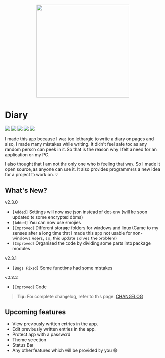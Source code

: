 <p align="center">
  <img 
    width="300"
    height="300"
    src="https://raw.githubusercontent.com/naffydharni006/Diary/v2.0/logo.jpg"
  >
</p>

# Diary

![](https://img.shields.io/badge/version-v2.3.2-orange?style=for-the-badge) ![](https://img.shields.io/github/issues/naffydharni006/Diary?style=for-the-badge) ![](https://img.shields.io/github/forks/naffydharni006/Diary?style=for-the-badge) ![](https://img.shields.io/github/stars/naffydharni006/Diary?style=for-the-badge) ![](https://img.shields.io/github/license/naffydharni006/Diary?style=for-the-badge)

I made this app because I was too lethargic to write a diary on pages and also, I made many mistakes while writing. It didn't feel safe too as any random person can peek in it.
So that is the reason why I felt a need for an application on my PC.

I also thought that I am not the only one who is feeling that way. So I made it open source, as anyone can use it.
It also provides programmers a new idea for a project to work on. 💡

## What's New?
v2.3.0
- `[Added]` Settings will now use json instead of dot-env (will be soon updated to some encrypted dbms)
- `[Added]` You can now use emojies
- `[Improved]` Different storage folders for windows and linux (Came to my senses after a long time that I made this app not usable for non-windows users, so, this update solves the problem)
- `[Improved]` Organised the code by dividing some parts into package modules

v2.3.1
- `[Bugs Fixed]` Some functions had some mistakes

v2.3.2
- `[Improved]` Code

> **Tip:** For complete changelog, refer to this page: [CHANGELOG](https://github.com/naffydharni006/Diary/blob/v2.3/changelog.md)


## Upcoming features
- View previously written entries in the app.
- Edit previously written entries in the app.
- Protect app with a password
- Theme selection
- Status Bar
- Any other features which will be provided by you 😄
